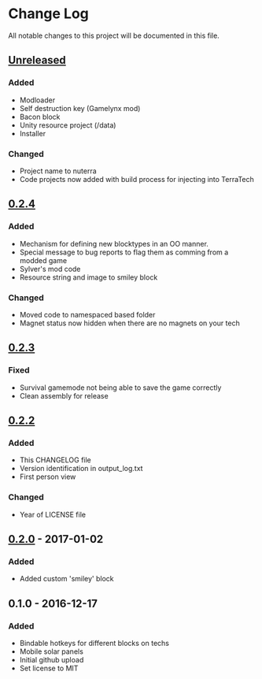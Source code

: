 [Unreleased]: https://github.com/maritaria/nuterra/compare/v0.2.4...HEAD
[0.2.4]: https://github.com/maritaria/nuterra/compare/v0.2.3...v0.2.4
[0.2.3]: https://github.com/maritaria/nuterra/compare/v0.2.2...v0.2.3
[0.2.2]: https://github.com/maritaria/nuterra/compare/v0.2.0...v0.2.2
[0.2.0]: https://github.com/maritaria/nuterra/compare/v0.1.0...v0.2.0

# Change Log
All notable changes to this project will be documented in this file.

## [Unreleased]
### Added
- Modloader
- Self destruction key (Gamelynx mod)
- Bacon block
- Unity resource project (/data)
- Installer

### Changed
- Project name to nuterra
- Code projects now added with build process for injecting into TerraTech

## [0.2.4]
### Added
- Mechanism for defining new blocktypes in an OO manner.
- Special message to bug reports to flag them as comming from a modded game
- Sylver's mod code
- Resource string and image to smiley block

### Changed
- Moved code to namespaced based folder
- Magnet status now hidden when there are no magnets on your tech

## [0.2.3]
### Fixed
- Survival gamemode not being able to save the game correctly
- Clean assembly for release

## [0.2.2]
### Added
- This CHANGELOG file
- Version identification in output_log.txt
- First person view

### Changed
- Year of LICENSE file

## [0.2.0] - 2017-01-02
### Added
- Added custom 'smiley' block

## 0.1.0 - 2016-12-17
### Added
- Bindable hotkeys for different blocks on techs
- Mobile solar panels
- Initial github upload
- Set license to MIT
